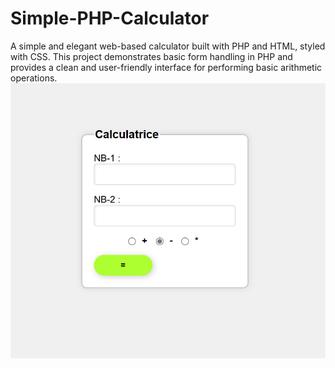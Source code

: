 # Simple-PHP-Calculator
A simple and elegant web-based calculator built with PHP and HTML, styled with CSS. This project demonstrates basic form handling in PHP and provides a clean and user-friendly interface for performing basic arithmetic operations.
<img src="calcule.png">
